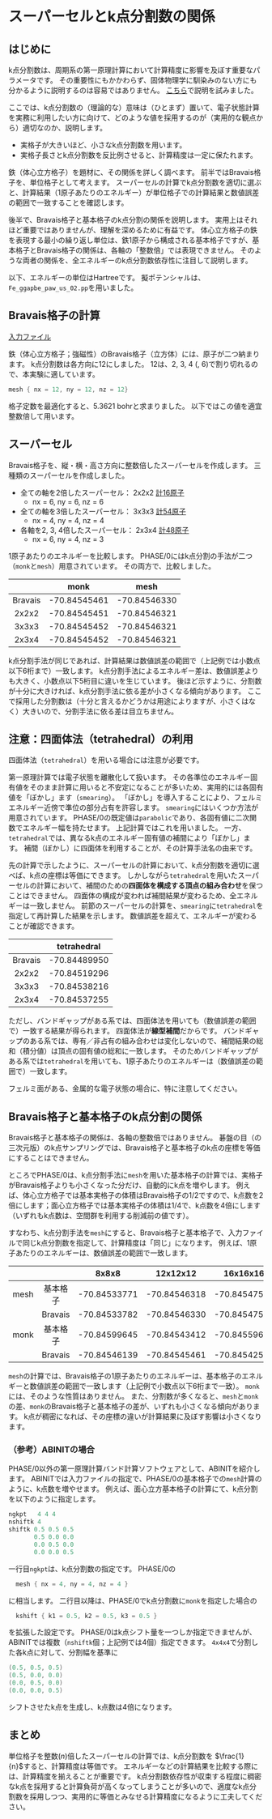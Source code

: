 # スーパーセルとk点分割数の関係

## はじめに

k点分割数は、周期系の第一原理計算において計算精度に影響を及ぼす重要なパラメータです。
その重要性にもかかわらず、固体物理学に馴染みのない方にも分かるように説明するのは容易ではありません。
[こちら](https://matelier.github.io/kpoint_sampling/)で説明を試みました。

ここでは、k点分割数の（理論的な）意味は（ひとまず）置いて、電子状態計算を実務に利用したい方に向けて、どのような値を採用するのが（実用的な観点から）適切なのか、説明します。

- 実格子が大きいほど、小さなk点分割数を用います。
- 実格子長さとk点分割数を反比例させると、計算精度は一定に保たれます。

鉄（体心立方格子）を題材に、その関係を詳しく調べます。
前半ではBravais格子を、単位格子として考えます。
スーパーセルの計算でk点分割数を適切に選ぶと、計算結果（1原子あたりのエネルギー）が単位格子での計算結果と数値誤差の範囲で一致することを確認します。

後半で、Bravais格子と基本格子のk点分割の関係を説明します。
実用上はそれほど重要ではありませんが、理解を深めるために有益です。
体心立方格子の鉄を表現する最小の繰り返し単位は、鉄1原子から構成される基本格子ですが、基本格子とBravais格子の関係は、各軸の「整数倍」では表現できません。
そのような両者の関係を、全エネルギーのk点分割数依存性に注目して説明します。

以下、エネルギーの単位はHartreeです。
擬ポテンシャルは、`Fe_ggapbe_paw_us_02.pp`を用いました。

## Bravais格子の計算

[入力ファイル](./inputs/nfinp_opt.data)

鉄（体心立方格子；強磁性）のBravais格子（立方体）には、原子が二つ納まります。
k点分割数は各方向に12にしました。
12は、2, 3, 4 (, 6)で割り切れるので、本実験に適しています。

```C
mesh { nx = 12, ny = 12, nz = 12}
```

格子定数を最適化すると、5.3621 bohrと求まりました。
以下ではこの値を適宜整数倍して用います。

## スーパーセル

Bravais格子を、縦・横・高さ方向に整数倍したスーパーセルを作成します。
三種類のスーパーセルを作成しました。

- 全ての軸を2倍したスーパーセル： 2x2x2 [計16原子](./inputs/nfinp_Fe16.data)
  - nx = 6, ny = 6, nz = 6
- 全ての軸を3倍したスーパーセル： 3x3x3 [計54原子](./inputs/nfinp_Fe54.data)
  - nx = 4, ny = 4, nz = 4
- 各軸を2, 3, 4倍したスーパーセル： 2x3x4 [計48原子](./inputs/nfinp_Fe48.data)
  - nx = 6, ny = 4, nz = 3

1原子あたりのエネルギーを比較します。
PHASE/0にはk点分割の手法が二つ（`monk`と`mesh`）用意されています。
その両方で、比較しました。

<!-- | | Bravais | 2x2x2 | 3x3x3 | 2x3x4 |
| :-------------: | :-------------: | :-------------: | :-------------: | :-------------: |
| monk | -70.84545461 | -70.84545451 | -70.84545452 | -70.84545452 |
| mesh | -70.84546330 | -70.84546321 | -70.84546321 | -70.84546321 | -->

|         | monk         | mesh         |
| :-------------: | :-------------: | :-------------: |
| Bravais | -70.84545461 | -70.84546330 |
| 2x2x2   | -70.84545451 | -70.84546321 |
| 3x3x3   | -70.84545452 | -70.84546321 |
| 2x3x4   | -70.84545452 | -70.84546321 |

k点分割手法が同じであれば、計算結果は数値誤差の範囲で（上記例では小数点以下6桁まで）一致します。
k点分割手法によるエネルギー差は、数値誤差よりも大きく、小数点以下5桁目に違いを生じています。
後ほど示すように、分割数が十分に大きければ、k点分割手法に依る差が小さくなる傾向があります。
ここで採用した分割数は（十分と言えるかどうかは用途によりますが、小さくはなく）大きいので、分割手法に依る差は目立ちません。

## 注意：四面体法（tetrahedral）の利用

四面体法（`tetrahedral`）を用いる場合には注意が必要です。

第一原理計算では電子状態を離散化して扱います。
その各準位のエネルギー固有値をそのまま計算に用いると不安定になることが多いため、実用的には各固有値を「ぼかし」ます（`smearing`）。
「ぼかし」を導入することにより、フェルミエネルギー近傍で準位の部分占有を許容します。
`smearing`にはいくつか方法が用意されています。
PHASE/0の既定値は`parabolic`であり、各固有値に二次関数でエネルギー幅を持たせます。
上記計算ではこれを用いました。
一方、`tetrahedral`では、異なるk点のエネルギー固有値の補間により「ぼかし」ます。
補間（ぼかし）に四面体を利用することが、その計算手法名の由来です。

先の計算で示したように、スーパーセルの計算において、k点分割数を適切に選べば、k点の座標は等価にできます。
しかしながら`tetrahedral`を用いたスーパーセルの計算において、補間のための**四面体を構成する頂点の組み合わせ**を保つことはできません。
四面体の構成が変われば補間結果が変わるため、全エネルギーは一致しません。
前節のスーパーセルの計算を、`smearing`に`tetrahedral`を指定して再計算した結果を示します。
数値誤差を超えて、エネルギーが変わることが確認できます。

|    | tetrahedral |
| :----------: | :----------: |
| Bravais | -70.84489950 |
| 2x2x2   | -70.84519296 |
| 3x3x3   | -70.84538216 |
| 2x3x4   | -70.84537255 |

ただし、バンドギャップがある系では、四面体法を用いても（数値誤差の範囲で）一致する結果が得られます。
四面体法が**線型補間**だからです。
バンドギャップのある系では、専有／非占有の組み合わせは変化しないので、補間結果の総和（積分値）は頂点の固有値の総和に一致します。
そのためバンドギャップがある系では`tetrahedral`を用いても、1原子あたりのエネルギーは（数値誤差の範囲で）一致します。

フェルミ面がある、金属的な電子状態の場合に、特に注意してください。

## Bravais格子と基本格子のk点分割の関係

Bravais格子と基本格子の関係は、各軸の整数倍ではありません。
碁盤の目（の三次元版）のk点サンプリングでは、Bravais格子と基本格子のk点の座標を等価にすることはできません。
<!-- k点分割数を十分に大きくすると、k点座標が異なる影響は小さくなりますが、計算負荷の増大を招き、好ましくない場合があります。 -->

ところでPHASE/0は、k点分割手法に`mesh`を用いた基本格子の計算では、実格子がBravais格子よりも小さくなった分だけ、自動的にk点を増やします。
例えば、体心立方格子では基本実格子の体積はBravais格子の1/2ですので、k点数を2倍にします；面心立方格子では基本実格子の体積は1/4で、k点数を4倍にします（いずれもk点数は、空間群を利用する削減前の値です）。

すなわち、k点分割手法を`mesh`にすると、Bravais格子と基本格子で、入力ファイルで同じk点分割数を指定して、計算精度は「同じ」になります。
例えば、1原子あたりのエネルギーは、数値誤差の範囲で一致します。

| | | 8x8x8 | 12x12x12 | 16x16x16 | 24x24x24 | 32x32x32 |
| :----------: | :----------: | :----------: | :----------: | :----------: | :----------: | :----------: |
| mesh | 基本格子 | -70.84533771 | -70.84546318 | -70.84547533 | -70.84544422 | -70.84544803 |
|  | Bravais | -70.84533782 | -70.84546330 | -70.84547545 | -70.84544434 | -70.84544814 |
| monk | 基本格子 | -70.84599645 | -70.84543412 | -70.84559693 | -70.84547126 | -70.84545447 |
|  | Bravais | -70.84546139 | -70.84545461 | -70.84542512 | -70.84545160 | -70.84545322 |

`mesh`の計算では、Bravais格子の1原子あたりのエネルギーは、基本格子のエネルギーと数値誤差の範囲で一致します（上記例で小数点以下6桁まで一致）。
`monk`には、そのような性質はありません。
また、分割数が多くなると、`mesh`と`monk`の差、`monk`のBravais格子と基本格子の差が、いずれも小さくなる傾向があります。
k点が稠密になれば、その座標の違いが計算結果に及ぼす影響は小さくなります。

### （参考）ABINITの場合

PHASE/0以外の第一原理計算バンド計算ソフトウェアとして、ABINITを紹介します。
ABINITでは入力ファイルの指定で、PHASE/0の基本格子での`mesh`計算のように、k点数を増やせます。
例えば、面心立方基本格子の計算にて、k点分割を以下のように指定します。

```C
ngkpt   4 4 4
nshiftk 4
shiftk 0.5 0.5 0.5
       0.5 0.0 0.0
       0.0 0.5 0.0
       0.0 0.0 0.5
```

一行目`ngkpt`は、k点分割数の指定です。
PHASE/0の

```C
  mesh { nx = 4, ny = 4, nz = 4 }
```

に相当します。
二行目以降は、PHASE/0でk点分割数に`monk`を指定した場合の

```C
  kshift { k1 = 0.5, k2 = 0.5, k3 = 0.5 }
```

を拡張した設定です。
PHASE/0はk点シフト量を一つしか指定できませんが、ABINITでは複数（`nshiftk`個；上記例では4個）指定できます。
`4x4x4`で分割した各k点に対して、分割幅を基準に

```C
(0.5, 0.5, 0.5)
(0.5, 0.0, 0.0)
(0.0, 0.5, 0.0)
(0.0, 0.0, 0.5)
```

シフトさせたk点を生成し、k点数は4倍になります。
<!-- 、それはBravais格子で

```C
ngkpt   4 4 4
nshiftk 1
shiftk 0.5 0.5 0.5
```

と指定するのと、等価なk点分割指定です。 -->

## まとめ

単位格子を整数($n$)倍したスーパーセルの計算では、k点分割数を $\frac{1}{n}$すると、計算精度は等価です。
エネルギーなどの計算結果を比較する際には、計算精度を揃えることが重要です。
k点分割数依存性が収束する程度に稠密なk点を採用すると計算負荷が高くなってしまうことが多いので、適度なk点分割数を採用しつつ、実用的に等価とみなせる計算精度になるように工夫してください。
